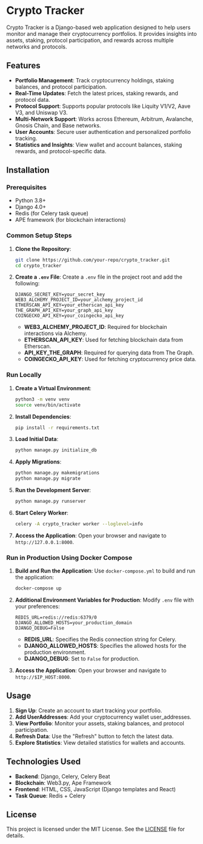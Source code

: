 # Crypto Tracker

Crypto Tracker is a Django-based web application designed to help users monitor and manage their cryptocurrency portfolios. It provides insights into assets, staking, protocol participation, and rewards across multiple networks and protocols.

## Features

- **Portfolio Management**: Track cryptocurrency holdings, staking balances, and protocol participation.
- **Real-Time Updates**: Fetch the latest prices, staking rewards, and protocol data.
- **Protocol Support**: Supports popular protocols like Liquity V1/V2, Aave V3, and Uniswap V3.
- **Multi-Network Support**: Works across Ethereum, Arbitrum, Avalanche, Gnosis Chain, and Base networks.
- **User Accounts**: Secure user authentication and personalized portfolio tracking.
- **Statistics and Insights**: View wallet and account balances, staking rewards, and protocol-specific data.

## Installation

### Prerequisites

- Python 3.8+
- Django 4.0+
- Redis (for Celery task queue)
- APE framework (for blockchain interactions)

### Common Setup Steps

1. **Clone the Repository**:
   ```bash
   git clone https://github.com/your-repo/crypto_tracker.git
   cd crypto_tracker
   ```

2. **Create a `.env` File**:
   Create a `.env` file in the project root and add the following:
   ```
   DJANGO_SECRET_KEY=your_secret_key
   WEB3_ALCHEMY_PROJECT_ID=your_alchemy_project_id
   ETHERSCAN_API_KEY=your_etherscan_api_key
   THE_GRAPH_API_KEY=your_graph_api_key
   COINGECKO_API_KEY=your_coingecko_api_key
   ```

   - **WEB3_ALCHEMY_PROJECT_ID**: Required for blockchain interactions via Alchemy.
   - **ETHERSCAN_API_KEY**: Used for fetching blockchain data from Etherscan.
   - **API_KEY_THE_GRAPH**: Required for querying data from The Graph.
   - **COINGECKO_API_KEY**: Used for fetching cryptocurrency price data.

### Run Locally

1. **Create a Virtual Environment**:
   ```bash
   python3 -m venv venv
   source venv/bin/activate
   ```

2. **Install Dependencies**:
   ```bash
   pip install -r requirements.txt
   ```

4. **Load Initial Data**:
   ```bash
   python manage.py initialize_db
   ```
3. **Apply Migrations**:
   ```bash
   python manage.py makemigrations
   python manage.py migrate
   ```

5. **Run the Development Server**:
   ```bash
   python manage.py runserver
   ```

6. **Start Celery Worker**:
   ```bash
   celery -A crypto_tracker worker --loglevel=info
   ```

7. **Access the Application**:
   Open your browser and navigate to `http://127.0.0.1:8000`.

### Run in Production Using Docker Compose

1. **Build and Run the Application**:
   Use `docker-compose.yml` to build and run the application:
   ```bash
   docker-compose up
   ```

2. **Additional Environment Variables for Production**:
   Modify  `.env` file with your preferences:
   ```
   REDIS_URL=redis://redis:6379/0
   DJANGO_ALLOWED_HOSTS=your_production_domain
   DJANGO_DEBUG=False
   ```
   - **REDIS_URL**: Specifies the Redis connection string for Celery.
   - **DJANGO_ALLOWED_HOSTS**: Specifies the allowed hosts for the production environment.
   - **DJANGO_DEBUG**: Set to `False` for production.

3. **Access the Application**:
   Open your browser and navigate to `http://$IP_HOST:8000`.

## Usage

1. **Sign Up**: Create an account to start tracking your portfolio.
2. **Add UserAddresses**: Add your cryptocurrency wallet user_addresses.
3. **View Portfolio**: Monitor your assets, staking balances, and protocol participation.
4. **Refresh Data**: Use the "Refresh" button to fetch the latest data.
5. **Explore Statistics**: View detailed statistics for wallets and accounts.

## Technologies Used

- **Backend**: Django, Celery, Celery Beat
- **Blockchain**: Web3.py, Ape Framework
- **Frontend**: HTML, CSS, JavaScript (Django templates and React)
- **Task Queue**: Redis + Celery

## License

This project is licensed under the MIT License. See the [LICENSE](LICENSE) file for details.


